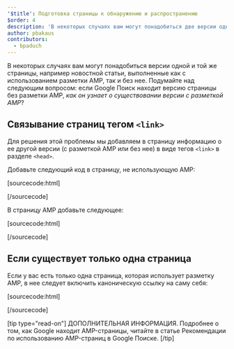 ```yaml
---
'$title': Подготовка страницы к обнаружению и распространению
$order: 4
description: 'В некоторых случаях вам могут понадобиться две версии одной и той же страницы (например, новостной статьи): AMP-версия и традиционная версия. В связи с чем возникает вопрос: когда Google Поиск...'
author: pbakaus
contributors:
  - bpaduch
---
```


В некоторых случаях вам могут понадобиться версии одной и той же страницы, например новостной статьи, выполненные как с использованием разметки AMP, так и без нее. Подумайте над следующим вопросом: если Google Поиск находит версию страницы без разметки AMP, _как он узнает о существовании версии с разметкой AMP_?

## Связывание страниц тегом `<link>`

Для решения этой проблемы мы добавляем в страницу информацию о ее другой версии (с разметкой AMP или без нее) в виде тегов `<link>` в разделе `<head>`.

Добавьте следующий код в страницу, не использующую AMP:

[sourcecode:html]

<link rel="amphtml" href="https://www.example.com/url/to/amp/document.html">
[/sourcecode]

В страницу AMP добавьте следующее:

[sourcecode:html]

<link rel="canonical" href="https://www.example.com/url/to/full/document.html">
[/sourcecode]

## Если существует только одна страница

Если у вас есть только одна страница, которая использует разметку AMP, в нее следует включить каноническую ссылку на саму себя:

[sourcecode:html]

<link rel="canonical" href="https://www.example.com/url/to/amp/document.html">
[/sourcecode]

[tip type="read-on"] ДОПОЛНИТЕЛЬНАЯ ИНФОРМАЦИЯ. Подробнее о том, как Google находит AMP-страницы, читайте в статье Рекомендации по использованию AMP-страниц в Google Поиске. [/tip]
